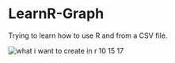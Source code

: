 # LearnR-Graph
Trying to learn how to use R and from a CSV file. 

![what i want to create in r 10 15 17](https://user-images.githubusercontent.com/32369010/31588348-8632c97e-b1be-11e7-906a-4455ee7df0a7.PNG)
